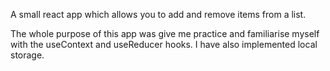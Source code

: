 A small react app which allows you to add and remove items from a list. 

The whole purpose of this app was give me practice and familiarise myself with the useContext and useReducer hooks. I have also implemented local storage. 

